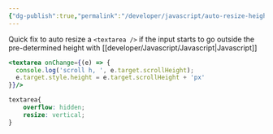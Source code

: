 ```yaml
---
{"dg-publish":true,"permalink":"/developer/javascript/auto-resize-height-of-textarea-on-change/","tags":["javascript","input"],"created":"2025-04-09T22:07:47.111-05:00","updated":"2025-04-09T11:28:20.000-05:00"}
---
```


Quick fix to auto resize a `<textarea />` if the input starts to go outside the pre-determined height with [[developer/Javascript/Javascript\|Javascript]]

```jsx
<textarea onChange={(e) => {
  console.log('scroll h, ', e.target.scrollHeight);
  e.target.style.height = e.target.scrollHeight + 'px'
}}/>
```

```css
textarea{
	overflow: hidden;
	resize: vertical;
}
```